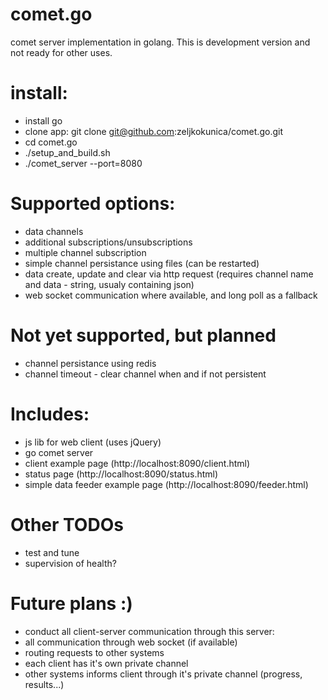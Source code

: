 comet.go
===============

comet server implementation in golang. This is development version and not ready for other uses.

install:
===============

* install go
* clone app: git clone git@github.com:zeljkokunica/comet.go.git
* cd comet.go
* ./setup_and_build.sh
* ./comet_server --port=8080


Supported options:
===============

* data channels
* additional subscriptions/unsubscriptions
* multiple channel subscription
* simple channel persistance using files (can be restarted)
* data create, update and clear via http request (requires channel name and data - string, usualy containing json)
* web socket communication where available, and long poll as a fallback

Not yet supported, but planned
===============

* channel persistance using redis
* channel timeout - clear channel when and if not persistent


Includes:
===============

* js lib for web client (uses jQuery)
* go comet server
* client example page (http://localhost:8090/client.html)
* status page (http://localhost:8090/status.html)
* simple data feeder example page (http://localhost:8090/feeder.html)

Other TODOs
===============

* test and tune
* supervision of health?

Future plans :)
===============

* conduct all client-server communication through this server:
* all communication through web socket (if available)
* routing requests to other systems
* each client has it's own private channel
* other systems informs client through it's private channel (progress, results...)
